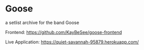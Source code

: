 # Goose
a setlist archive for the band Goose

Frontend: https://github.com/KayBeSee/goose-frontend

Live Application: https://quiet-savannah-95879.herokuapp.com/
